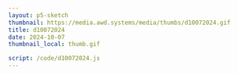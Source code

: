 ```yaml
---
layout: p5-sketch
thumbnail: https://media.awd.systems/media/thumbs/d10072024.gif
title: d10072024
date: 2024-10-07
thumbnail_local: thumb.gif

script: /code/d10072024.js
---
```

